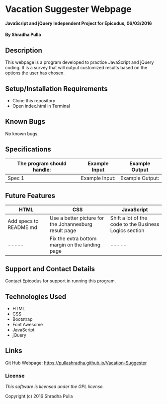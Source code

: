 # Vacation Suggester Webpage

#### JavaScript and jQuery Independent Project for Epicodus, 06/03/2016

#### By Shradha Pulla

## Description

This webpage is a program developed to practice JavaScript and jQuery coding. It is a survey that will output customized results based on the options the user has chosen.

## Setup/Installation Requirements

* Clone this repository
* Open index.html in Terminal

## Known Bugs

No known bugs.

## Specifications

The program should handle: | Example Input | Example Output
----- | ----- | -----
Spec 1 | Example Input: | Example Output:

## Future Features

HTML | CSS | JavaScript
----- | ----- | -----
Add specs to README.md | Use a better picture for the Johannesburg result page | Shift a lot of the code to the Business Logics section
----- | Fix the extra bottom margin on the landing page | -----

## Support and Contact Details

Contact Epicodus for support in running this program.

## Technologies Used

* HTML
* CSS
* Bootstrap
* Font Awesome
* JavaScript
* jQuery

## Links

Git Hub Webpage: https://pullashradha.github.io/Vacation-Suggester

### License

*This software is licensed under the GPL license.*

Copyright (c) 2016 Shradha Pulla
